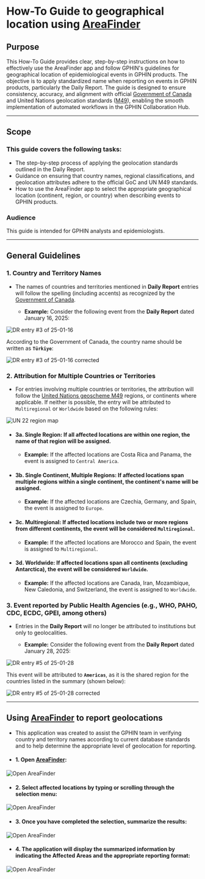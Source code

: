 # How-To Guide to geographical location using [AreaFinder](https://areafinder.streamlit.app/)

## Purpose
This How-To Guide provides clear, step-by-step instructions on how to effectively use the AreaFinder app and follow GPHIN's guidelines for geographical location of epidemiological events in GPHIN products. The objective is to apply standardized name when reporting on events in GPHIN products, particularly the Daily Report. The guide is designed to ensure consistency, accuracy, and alignment with official [Government of Canada](https://www.canada.ca/en/government/system/digital-government/digital-government-innovations/enabling-interoperability/gc-enterprise-data-reference-standards/current-past-official-names-countries-territories-geographic-areas.html) and United Nations geolocation standards ([M49](https://unstats.un.org/unsd/methodology/m49/)), enabling the smooth implementation of automated workflows in the GPHIN Collaboration Hub.

---

## Scope
### This guide covers the following tasks:
 - The step-by-step process of applying the geolocation standards outlined in the Daily Report.
 - Guidance on ensuring that country names, regional classifications, and geolocation attributes adhere to the official GoC and UN M49 standards.
 - How to use the AreaFinder app to select the appropriate geographical location (continent, region, or country) when describing events to GPHIN products.

### Audience
This guide is intended for GPHIN analysts and epidemiologists.

---

## General Guidelines

### 1. Country and Territory Names
 - The names of countries and territories mentioned in **Daily Report** entries will follow the spelling (including accents) as recognized by the [Government of Canada](https://www.canada.ca/en/government/system/digital-government/digital-government-innovations/enabling-interoperability/gc-enterprise-data-reference-standards/current-past-official-names-countries-territories-geographic-areas.html).

   - **Example:** Consider the following event from the **Daily Report** dated January 16, 2025:

![DR entry #3 of 25-01-16](./images/dr_entry_250116_3.jpg)

According to the Government of Canada, the country name should be written as **`Türkiye`**:

![DR entry #3 of 25-01-16 corrected](./images/dr_entry_250116_3_corrected.jpg)

### 2. Attribution for Multiple Countries or Territories
 - For entries involving multiple countries or territories, the attribution will follow the [United Nations geoscheme M49](https://en.wikipedia.org/wiki/United_Nations_geoscheme) regions, or continents where applicable. If neither is possible, the entry will be attributed to `Multiregional` or `Worldwide` based on the following rules:

![UN 22 region map](./images/UN_regions.png)

- #### 3a. **Single Region**: If all affected locations are within one region, the name of that region will be assigned.  
   - **Example:** If the affected locations are Costa Rica and Panama, the event is assigned to `Central America`.

- #### 3b. **Single Continent, Multiple Regions**: If affected locations span multiple regions within a single continent, the continent's name will be assigned.  
   - **Example:** If the affected locations are Czechia, Germany, and Spain, the event is assigned to `Europe`.

- #### 3c. **Multiregional**: If affected locations include two or more regions from different continents, the event will be considered `Multiregional`.  
   - **Example:** If the affected locations are Morocco and Spain, the event is assigned to `Multiregional`.

- #### 3d. **Worldwide**: If affected locations span all continents (excluding Antarctica), the event will be considered `Worldwide`.  
   - **Example:** If the affected locations are Canada, Iran, Mozambique, New Caledonia, and Switzerland, the event is assigned to `Worldwide`.


### 3. Event reported by Public Health Agencies (e.g., WHO, PAHO, CDC, ECDC, GPEI, among others)
 - Entries in the **Daily Report** will no longer be attributed to institutions but only to geolocalities.

   - **Example:** Consider the following event from the **Daily Report** dated January 28, 2025:

![DR entry #5 of 25-01-28](./images/dr_entry_250128_5.jpg)

This event will be attributed to **`Americas`**, as it is the shared region for the countries listed in the summary (shown below):

![DR entry #5 of 25-01-28 corrected](./images/dr_entry_250128_5_corrected.jpg)



---

## Using [AreaFinder](https://areafinder.streamlit.app/) to report geolocations

 - This application was created to assist the GPHIN team in verifying country and territory names according to current database standards and to help determine the appropriate level of geolocation for reporting.

- #### 1. **Open [AreaFinder](https://areafinder.streamlit.app/):**

![Open AreaFinder](./images/find_area_01.jpg)

- #### 2. **Select affected locations by typing or scrolling through the selection menu:**

![Open AreaFinder](./images/find_area_02.jpg)

- #### 3. **Once you have completed the selection, summarize the results:**

![Open AreaFinder](./images/find_area_03.jpg)

- #### 4. **The application will display the summarized information by indicating the Affected Areas and the appropriate reporting format:**

![Open AreaFinder](./images/find_area_04.jpg)


